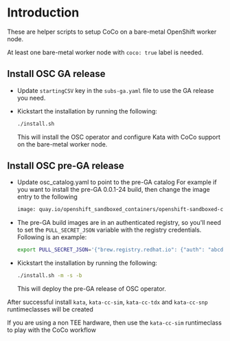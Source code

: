 # Introduction

These are helper scripts to setup CoCo on a bare-metal OpenShift worker node.

At least one bare-metal worker node with `coco: true` label is needed.

## Install OSC GA release

- Update `startingCSV` key in the `subs-ga.yaml` file to use the GA release you need.

- Kickstart the installation by running the following:

  ```sh
  ./install.sh
  ```

  This will install the OSC operator and configure Kata with CoCo support on the bare-metal worker node.

## Install OSC pre-GA release

- Update osc_catalog.yaml to point to the pre-GA catalog
  For example if you want to install the pre-GA 0.0.1-24 build, then change the
  image entry to the following

  ```sh
  image: quay.io/openshift_sandboxed_containers/openshift-sandboxed-containers-operator-catalog:0.0.1-22
  ```

- The pre-GA build images are in an authenticated registry, so you'll need to
  set the `PULL_SECRET_JSON` variable with the registry credentials. Following is an example:

  ```sh
  export PULL_SECRET_JSON='{"brew.registry.redhat.io": {"auth": "abcd1234"}, "registry.redhat.io": {"auth": "abcd1234"}}'
  ```

- Kickstart the installation by running the following:

  ```sh
  ./install.sh -m -s -b
  ```

  This will deploy the pre-GA release of OSC operator.

After successful install `kata`, `kata-cc-sim`, `kata-cc-tdx` and `kata-cc-snp` runtimeclasses will be created

If you are using a non TEE hardware, then use the `kata-cc-sim` runtimeclass to play with the CoCo workflow
